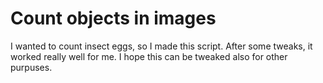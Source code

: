 # Count objects in images

I wanted to count insect eggs, so I made this script. After some tweaks, it worked really well for me. I hope this can be tweaked also for other purpuses.
